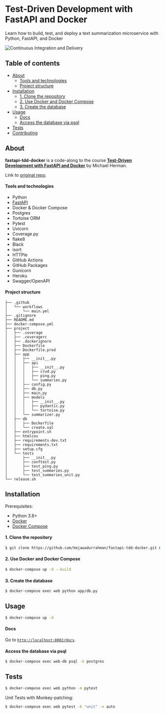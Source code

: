 # Test-Driven Development with FastAPI and Docker
Learn how to build, test, and deploy a text summarization microservice with Python, FastAPI, and Docker

![Continuous Integration and Delivery](https://github.com/kmjawadurrahman/fastapi-tdd-docker/workflows/Continuous%20Integration%20and%20Delivery/badge.svg?branch=master)

## Table of contents
- [About](#about)
  - [Tools and technologies](#tools-and-technologies)
  - [Project structure](#project-structure)
- [Installation](#installation)
    - [1. Clone the repository](#1-clone-the-repository)
    - [2. Use Docker and Docker Compose](#2-use-docker-and-docker-compose)
    - [3. Create the database](#3-create-the-database)
- [Usage](#usage)
    - [Docs](#docs)
    - [Access the database via psql](#access-the-database-via-psql)
- [Tests](#tests)
- [Contributing](#contributing)

## About

**fastapi-tdd-docker** is a code-along to the course **[Test-Driven Development with FastAPI and Docker][tddfastapi]** by Michael Herman.

Link to [original repo](https://github.com/testdrivenio/fastapi-tdd-docker).

#### Tools and technologies

- Python
- [FastAPI](https://fastapi.tiangolo.com/)
- Docker & Docker Compose
- Postgres
- Tortoise ORM
- Pytest
- Uvicorn
- Coverage.py
- flake8
- Black
- isort
- HTTPie
- GitHub Actions
- GitHub Packages
- Gunicorn
- Heroku
- Swagger/OpenAPI

#### Project structure

```
├── .github
│   └── workflows
│       └── main.yml
├── .gitignore
├── README.md
├── docker-compose.yml
├── project
│   ├── .coverage
│   ├── .coveragerc
│   ├── .dockerignore
│   ├── Dockerfile
│   ├── Dockerfile.prod
│   ├── app
│   │   ├── __init__.py
│   │   ├── api
│   │   │   ├── __init__.py
│   │   │   ├── crud.py
│   │   │   ├── ping.py
│   │   │   └── summaries.py
│   │   ├── config.py
│   │   ├── db.py
│   │   ├── main.py
│   │   ├── models
│   │   │   ├── __init__.py
│   │   │   ├── pydantic.py
│   │   │   └── tortoise.py
│   │   └── summarizer.py
│   ├── db
│   │   ├── Dockerfile
│   │   └── create.sql
│   ├── entrypoint.sh
│   ├── htmlcov
│   ├── requirements-dev.txt
│   ├── requirements.txt
│   ├── setup.cfg
│   └── tests
│       ├── __init__.py
│       ├── conftest.py
│       ├── test_ping.py
│       ├── test_summaries.py
│       └── test_summaries_unit.py
└── release.sh
```

## Installation

Prerequisites:
- Python 3.8+
- [Docker](https://www.docker.com/)
- [Docker Compose](https://docs.docker.com/compose/)

#### 1. Clone the repository

```bash
$ git clone https://github.com/kmjawadurrahman/fastapi-tdd-docker.git && cd fastapi-tdd-docker
```

#### 2. Use Docker and Docker Compose

```bash
$ docker-compose up -d --build
```

#### 3. Create the database

```bash
$ docker-compose exec web python app/db.py
```

## Usage

```bash
$ docker-compose up -d
```

#### Docs

Go to [`http://localhost:8002/docs`](http://localhost:8002/docs).

#### Access the database via psql

```bash
$ docker-compose exec web-db psql -U postgres
```

## Tests

```bash
$ docker-compose exec web python -m pytest
```

Unit Tests with Monkey-patching:

```bash
$ docker-compose exec web pytest -k "unit" -n auto
```

[tddfastapi]: https://testdriven.io/courses/tdd-fastapi/
